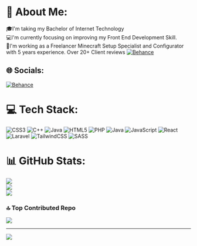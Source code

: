 # 💫 About Me:
🎓I'm taking my Bachelor of Internet Technology<br>💻I'm currently focusing on improving my Front End Development Skill.<br>📜I'm working as a Freelancer Minecraft Setup Specialist and Configurator with 5 years experience. Over 20+ Client reviews [![Behance](https://img.shields.io/badge/Behance-1769ff?logo=behance&logoColor=white)](https://www.behance.net/gallery/162916171/Minecraft-Server-Setup-and-Configuration) 


## 🌐 Socials:
[![Behance](https://img.shields.io/badge/Behance-1769ff?logo=behance&logoColor=white)](https://behance.net/leftcross) 

# 💻 Tech Stack:
![CSS3](https://img.shields.io/badge/css3-%231572B6.svg?style=for-the-badge&logo=css3&logoColor=white) ![C++](https://img.shields.io/badge/c++-%2300599C.svg?style=for-the-badge&logo=c%2B%2B&logoColor=white) ![Java](https://img.shields.io/badge/java-%23ED8B00.svg?style=for-the-badge&logo=openjdk&logoColor=white) ![HTML5](https://img.shields.io/badge/html5-%23E34F26.svg?style=for-the-badge&logo=html5&logoColor=white) ![PHP](https://img.shields.io/badge/php-%23777BB4.svg?style=for-the-badge&logo=php&logoColor=white) ![Java](https://img.shields.io/badge/java-%23ED8B00.svg?style=for-the-badge&logo=openjdk&logoColor=white) ![JavaScript](https://img.shields.io/badge/javascript-%23323330.svg?style=for-the-badge&logo=javascript&logoColor=%23F7DF1E) ![React](https://img.shields.io/badge/react-%2320232a.svg?style=for-the-badge&logo=react&logoColor=%2361DAFB) ![Laravel](https://img.shields.io/badge/laravel-%23FF2D20.svg?style=for-the-badge&logo=laravel&logoColor=white) ![TailwindCSS](https://img.shields.io/badge/tailwindcss-%2338B2AC.svg?style=for-the-badge&logo=tailwind-css&logoColor=white) ![SASS](https://img.shields.io/badge/SASS-hotpink.svg?style=for-the-badge&logo=SASS&logoColor=white)
# 📊 GitHub Stats:
![](https://github-readme-stats.vercel.app/api?username=LeftCrosz&theme=dark&hide_border=false&include_all_commits=false&count_private=false)<br/>
![](https://github-readme-streak-stats.herokuapp.com/?user=LeftCrosz&theme=dark&hide_border=false)<br/>
![](https://github-readme-stats.vercel.app/api/top-langs/?username=LeftCrosz&theme=dark&hide_border=false&include_all_commits=false&count_private=false&layout=compact)

### 🔝 Top Contributed Repo
![](https://github-contributor-stats.vercel.app/api?username=LeftCrosz&limit=5&theme=dark&combine_all_yearly_contributions=true)

---
[![](https://visitcount.itsvg.in/api?id=LeftCrosz&icon=0&color=0)](https://visitcount.itsvg.in)

<!-- Proudly created with GPRM ( https://gprm.itsvg.in ) -->
